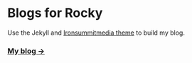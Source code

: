 # Blogs for Rocky
Use the Jekyll and [Ironsummitmedia theme](http://ironsummitmedia.github.io/startbootstrap-clean-blog-jekyll/) to build my blog.

### [My blog  &rarr;](http://Marsrocky.github.com/)
